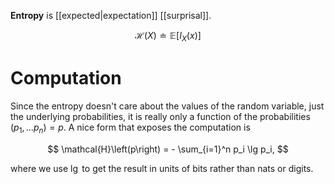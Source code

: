 **Entropy** is [[expected|expectation]] [[surprisal]].

$$
\mathcal{H}(X) \doteq \mathbb{E}[I_X(x)]
$$

# Computation

Since the entropy doesn't care about the values of the random variable, just the underlying probabilities, it is really only a function of the probabilities $(p_1, \dots p_n ) = {p}$. A nice form that exposes the computation is

$$
\mathcal{H}\left(p\right) = - \sum_{i=1}^n p_i \lg p_i,
$$

where we use $\lg$ to get the result in units of bits rather than nats or digits.